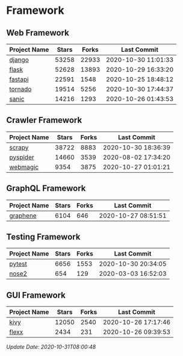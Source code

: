 # Framework

## Web Framework
| Project Name | Stars | Forks | Last Commit |
| ------------ | ----- | ----- | ----------- |
| [django](https://github.com/django/django) | 53258 | 22933 | 2020-10-30 11:01:33 |
| [flask](https://github.com/pallets/flask) | 52628 | 13893 | 2020-10-29 16:33:20 |
| [fastapi](https://github.com/tiangolo/fastapi) | 22591 | 1548 | 2020-10-25 18:48:12 |
| [tornado](https://github.com/tornadoweb/tornado) | 19514 | 5256 | 2020-10-30 17:44:37 |
| [sanic](https://github.com/huge-success/sanic) | 14216 | 1293 | 2020-10-26 01:43:53 |

## Crawler Framework
| Project Name | Stars | Forks | Last Commit |
| ------------ | ----- | ----- | ----------- |
| [scrapy](https://github.com/scrapy/scrapy) | 38722 | 8883 | 2020-10-30 18:36:39 |
| [pyspider](https://github.com/binux/pyspider) | 14660 | 3539 | 2020-08-02 17:34:20 |
| [webmagic](https://github.com/code4craft/webmagic) | 9354 | 3875 | 2020-10-27 01:01:21 |

## GraphQL Framework
| Project Name | Stars | Forks | Last Commit |
| ------------ | ----- | ----- | ----------- |
| [graphene](https://github.com/graphql-python/graphene) | 6104 | 646 | 2020-10-27 08:51:51 |

## Testing Framework
| Project Name | Stars | Forks | Last Commit |
| ------------ | ----- | ----- | ----------- |
| [pytest](https://github.com/pytest-dev/pytest) | 6656 | 1553 | 2020-10-30 20:34:05 |
| [nose2](https://github.com/nose-devs/nose2) | 654 | 129 | 2020-03-03 16:52:03 |

## GUI Framework
| Project Name | Stars | Forks | Last Commit |
| ------------ | ----- | ----- | ----------- |
| [kivy](https://github.com/kivy/kivy) | 12050 | 2540 | 2020-10-26 17:17:46 |
| [flexx](https://github.com/flexxui/flexx) | 2434 | 231 | 2020-10-26 09:39:53 |

*Update Date: 2020-10-31T08:00:48*
